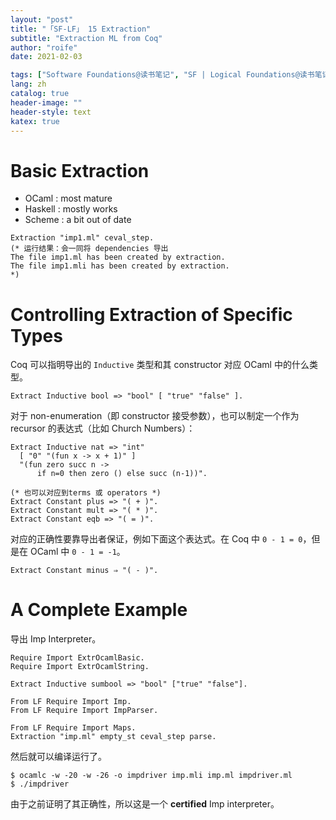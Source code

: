```yaml
---
layout: "post"
title: "「SF-LF」 15 Extraction"
subtitle: "Extraction ML from Coq"
author: "roife"
date: 2021-02-03

tags: ["Software Foundations@读书笔记", "SF | Logical Foundations@读书笔记", "读书笔记@Tags", "程序语言理论@Tags", "Coq@编程语言", "形式化验证@程序语言理论"]
lang: zh
catalog: true
header-image: ""
header-style: text
katex: true
---
```


# Basic Extraction

- OCaml : most mature
- Haskell : mostly works
- Scheme : a bit out of date

```coq
Extraction "imp1.ml" ceval_step.
(* 运行结果：会一同将 dependencies 导出
The file imp1.ml has been created by extraction.
The file imp1.mli has been created by extraction.
*)
```

# Controlling Extraction of Specific Types

Coq 可以指明导出的 `Inductive` 类型和其 constructor 对应 OCaml 中的什么类型。

```coq
Extract Inductive bool => "bool" [ "true" "false" ].
```

对于 non-enumeration（即 constructor 接受参数），也可以制定一个作为 recursor 的表达式（比如 Church Numbers）：

```coq
Extract Inductive nat => "int"
  [ "0" "(fun x -> x + 1)" ]
  "(fun zero succ n ->
      if n=0 then zero () else succ (n-1))".

(* 也可以对应到terms 或 operators *)
Extract Constant plus => "( + )".
Extract Constant mult => "( * )".
Extract Constant eqb => "( = )".
```

对应的正确性要靠导出者保证，例如下面这个表达式。在 Coq 中 `0 - 1 = 0`，但是在 OCaml 中 `0 - 1 = -1`。

```coq
Extract Constant minus ⇒ "( - )".
```

# A Complete Example

导出 Imp Interpreter。

```coq
Require Import ExtrOcamlBasic.
Require Import ExtrOcamlString.

Extract Inductive sumbool => "bool" ["true" "false"].

From LF Require Import Imp.
From LF Require Import ImpParser.

From LF Require Import Maps.
Extraction "imp.ml" empty_st ceval_step parse.
```

然后就可以编译运行了。

```shell
$ ocamlc -w -20 -w -26 -o impdriver imp.mli imp.ml impdriver.ml
$ ./impdriver
```

由于之前证明了其正确性，所以这是一个 **certified** Imp interpreter。
